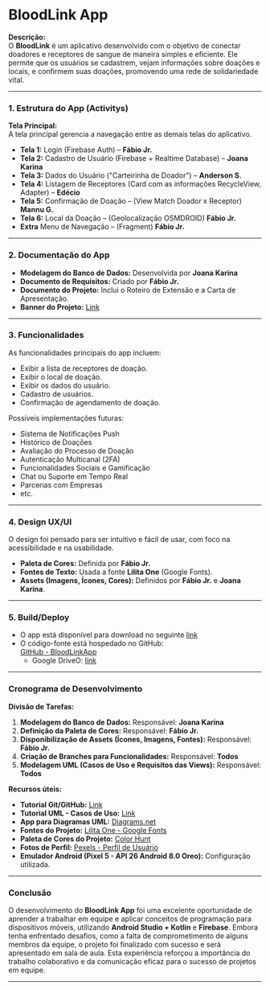 
# **BloodLink App**

**Descrição:**  
O **BloodLink** é um aplicativo desenvolvido com o objetivo de conectar doadores e receptores de sangue de maneira simples e eficiente. Ele permite que os usuários se cadastrem, vejam informações sobre doações e locais, e confirmem suas doações, promovendo uma rede de solidariedade vital.

---

### **1. Estrutura do App (Activitys)**

**Tela Principal:**  
A tela principal gerencia a navegação entre as demais telas do aplicativo.

- **Tela 1:** Login (Firebase Auth) – **Fábio Jr.**  
- **Tela 2:** Cadastro de Usuário (Firebase + Realtime Database) – **Joana Karina**  
- **Tela 3:** Dados do Usuário ("Carteirinha de Doador") – **Anderson S.**  
- **Tela 4:** Listagem de Receptores (Card com as informações RecycleView, Adapter) – **Edécio**  
- **Tela 5:** Confirmação de Doação – (View Match Doador x Receptor) **Mannu G.**  
- **Tela 6:** Local da Doação – (Geolocalização OSMDROID) **Fábio Jr.**
- **Extra** Menu de Navegação – (Fragment) **Fábio Jr.**  

---

### **2. Documentação do App**

- **Modelagem do Banco de Dados:** Desenvolvida por **Joana Karina**  
- **Documento de Requisitos:** Criado por **Fábio Jr.**  
- **Documento do Projeto:** Inclui o Roteiro de Extensão e a Carta de Apresentação.  
- **Banner do Projeto:** [Link](#)

---

### **3. Funcionalidades**

As funcionalidades principais do app incluem:

  - Exibir a lista de receptores de doação.
  - Exibir o local de doação.
  - Exibir os dados do usuário.
  - Cadastro de usuários.
  - Confirmação de agendamento de doação.

Possíveis implementações futuras:
  - Sistema de Notificações Push
  - Histórico de Doações
  - Avaliação do Processo de Doação
  - Autenticação Multicanal (2FA)
  - Funcionalidades Sociais e Gamificação
  - Chat ou Suporte em Tempo Real
  - Parcerias com Empresas
  - etc.


---

### **4. Design UX/UI**

O design foi pensado para ser intuitivo e fácil de usar, com foco na acessibilidade e na usabilidade.

- **Paleta de Cores:** Definida por **Fábio Jr.**
- **Fontes de Texto:** Usada a fonte **Lilita One** (Google Fonts).
- **Assets (Imagens, Ícones, Cores):** Definidos por **Fábio Jr.** e **Joana Karina**.

---

### **5. Build/Deploy**

- O app está disponível para download no seguinte [link](https://drive.google.com/file/d/1LWHin0oUIaeGcMZFgOnDRBAetyWQiahi/view?usp=drive_link)
- O código-fonte está hospedado no GitHub:  
  [GitHub - BloodLinkApp](https://github.com/fabiofsjunior/BloodLink)
  - Google DriveO: [link](https://drive.google.com/drive/folders/134gAW4srjj0qN-Q5vRrXISbRZnTpZhFk?usp=drive_link)


---

### **Cronograma de Desenvolvimento**

**Divisão de Tarefas:**

1. **Modelagem do Banco de Dados:** Responsável: **Joana Karina**
2. **Definição da Paleta de Cores:** Responsável: **Fábio Jr.**
3. **Disponibilização de Assets (Ícones, Imagens, Fontes):** Responsável: **Fábio Jr.**
4. **Criação de Branches para Funcionalidades:** Responsável: **Todos**
5. **Modelagem UML (Casos de Uso e Requisitos das Views):** Responsável: **Todos**

**Recursos úteis:**

- **Tutorial Git/GitHub:** [Link](https://www.youtube.com/watch?v=Zwv9qRyVeU4)  
- **Tutorial UML - Casos de Uso:** [Link](https://www.youtube.com/watch?v=ab6eDdwS3rA)  
- **App para Diagramas UML:** [Diagrams.net](https://app.diagrams.net/)  
- **Fontes do Projeto:** [Lilita One - Google Fonts](https://fonts.google.com/specimen/Lilita+One?query=Lilita+One)  
- **Paleta de Cores do Projeto:** [Color Hunt](https://colorhunt.co/palette/c96868fadfa1fff4ea7eacb5)  
- **Fotos de Perfil:** [Pexels - Perfil de Usuário](https://www.pexels.com/pt-br/collections/profile-photos-b69lxts/)  
- **Emulador Android (Pixel 5 - API 26 Android 8.0 Oreo):** Configuração utilizada.

---


### **Conclusão**

O desenvolvimento do **BloodLink App** foi uma excelente oportunidade de aprender a trabalhar em equipe e aplicar conceitos de programação para dispositivos móveis, utilizando **Android Studio + Kotlin** e **Firebase**.
Embora tenha enfrentado desafios, como a falta de comprometimento de alguns membros da equipe, o projeto foi finalizado com sucesso e será apresentado em sala de aula. 
Esta experiência reforçou a importância do trabalho colaborativo e da comunicação eficaz para o sucesso de projetos em equipe.

---

